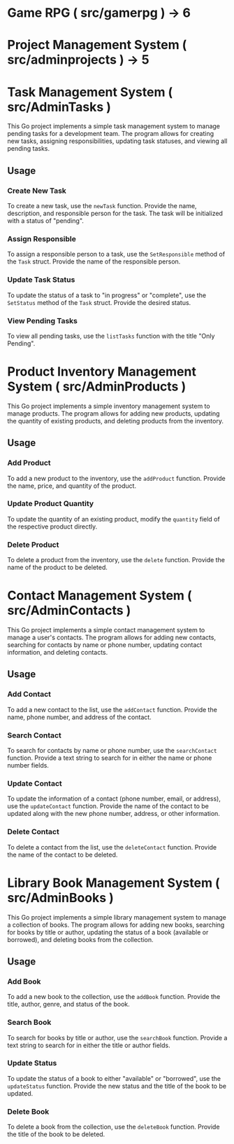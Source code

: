# Game RPG ( src/gamerpg )  -> 6
 
# Project Management System ( src/adminprojects ) -> 5


# Task Management System ( src/AdminTasks )

This Go project implements a simple task management system to manage pending tasks for a development team. The program allows for creating new tasks, assigning responsibilities, updating task statuses, and viewing all pending tasks.

## Usage

### Create New Task
To create a new task, use the `newTask` function. Provide the name, description, and responsible person for the task. The task will be initialized with a status of "pending".

### Assign Responsible
To assign a responsible person to a task, use the `SetResponsible` method of the `Task` struct. Provide the name of the responsible person.

### Update Task Status
To update the status of a task to "in progress" or "complete", use the `SetStatus` method of the `Task` struct. Provide the desired status.

### View Pending Tasks
To view all pending tasks, use the `listTasks` function with the title "Only Pending".


# Product Inventory Management System ( src/AdminProducts )

This Go project implements a simple inventory management system to manage products. The program allows for adding new products, updating the quantity of existing products, and deleting products from the inventory.

## Usage

### Add Product
To add a new product to the inventory, use the `addProduct` function. Provide the name, price, and quantity of the product.

### Update Product Quantity
To update the quantity of an existing product, modify the `quantity` field of the respective product directly.

### Delete Product
To delete a product from the inventory, use the `delete` function. Provide the name of the product to be deleted.


# Contact Management System ( src/AdminContacts )

This Go project implements a simple contact management system to manage a user's contacts. The program allows for adding new contacts, searching for contacts by name or phone number, updating contact information, and deleting contacts.

## Usage

### Add Contact
To add a new contact to the list, use the `addContact` function. Provide the name, phone number, and address of the contact.

### Search Contact
To search for contacts by name or phone number, use the `searchContact` function. Provide a text string to search for in either the name or phone number fields.

### Update Contact
To update the information of a contact (phone number, email, or address), use the `updateContact` function. Provide the name of the contact to be updated along with the new phone number, address, or other information.

### Delete Contact
To delete a contact from the list, use the `deleteContact` function. Provide the name of the contact to be deleted.


# Library Book Management System ( src/AdminBooks )

This Go project implements a simple library management system to manage a collection of books. The program allows for adding new books, searching for books by title or author, updating the status of a book (available or borrowed), and deleting books from the collection.

## Usage

### Add Book
To add a new book to the collection, use the `addBook` function. Provide the title, author, genre, and status of the book.

### Search Book
To search for books by title or author, use the `searchBook` function. Provide a text string to search for in either the title or author fields.

### Update Status
To update the status of a book to either "available" or "borrowed", use the `updateStatus` function. Provide the new status and the title of the book to be updated.

### Delete Book
To delete a book from the collection, use the `deleteBook` function. Provide the title of the book to be deleted.

